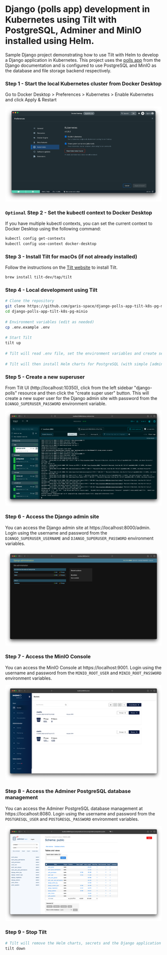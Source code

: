 # Django (polls app) development in Kubernetes using Tilt with PostgreSQL, Adminer and MinIO installed using Helm.

Sample Django project demonstrating how to use Tilt with Helm to develop a Django application in Kubernetes. This project uses the [polls app](https://docs.djangoproject.com/en/4.1/intro/tutorial01/) from the Django documentation and is configured to use PostgreSQL and MinIO as the database and file storage backend respectively.

### Step 1 - Start the local Kubernetes cluster from Docker Desktop
Go to Docker Desktop > Preferences > Kubernetes > Enable Kubernetes and click Apply & Restart

![Docker Desktop Settings](docs/docker-desktop-k8s-settings.png)

### `Optional` Step 2 - Set the kubectl context to Docker Desktop
If you have multiple kubectl contexts, you can set the current context to Docker Desktop using the following command:
```bash
kubectl config get-contexts
kubectl config use-context docker-desktop
```

### Step 3 - Install Tilt for macOs (if not already installed)
Follow the instructions on the [Tilt website](https://docs.tilt.dev/install.html) to install Tilt.
```bash
brew install tilt-dev/tap/tilt
```

### Step 4 - Local development using Tilt
```bash
# Clone the repository
git clone https://github.com/garis-space/django-polls-app-tilt-k8s-pg-minio.git
cd django-polls-app-tilt-k8s-pg-minio

# Environment variables (edit as needed)
cp .env.example .env

# Start Tilt
tilt up

# Tilt will read .env file, set the environment variables and create secrets in the cluster for the Django app, PostgreSQL and minIO.

# Tilt will then install Helm charts for PostgreSQL (with simple [adminer database management](https://www.adminer.org/)), MinIO (with init buckets) and deploy the Django application (migrations and collectstatic will be run automatically) using previously created secrets to the local Kubernetes cluster.
```

### Step 5 - Create a new superuser
From Tilt UI (http://localhost:10350), click from the left sidebar "django-polls" resource and then click the "create super user" button. This will create a new super user for the Django admin site with password from the `DJANGO_SUPERUSER_PASSWORD` environment variable.

![Tilt UI Create superuser](docs/tilt-ui-create-superuser.png)

### Step 6 - Access the Django admin site
You can access the Django admin site at https://localhost:8000/admin. Login using the username and password from the `DJANGO_SUPERUSER_USERNAME` and `DJANGO_SUPERUSER_PASSWORD` environment variables.

![Django admin site](docs/django-admin-site.png)

### Step 7 - Access the MinIO Console
You can access the MinIO Console at https://localhost:9001. Login using the username and password from the `MINIO_ROOT_USER` and `MINIO_ROOT_PASSWORD` environment variables.

![MinIO Console](docs/minio-console.png)

### Step 8 - Access the Adminer PostgreSQL database management
You can access the Adminer PostgreSQL database management at https://localhost:8080. Login using the username and password from the `POSTGRESQL_USER` and `POSTGRESQL_PASSWORD` environment variables.

![Django polls app](docs/adminer.png)

### Step 9 - Stop Tilt
```bash
# Tilt will remove the Helm charts, secrets and the Django application from the local Kubernetes cluster.
tilt down
```
